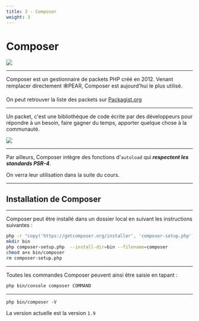 ```yaml
---
title: 3 - Composer
weight: 3
---
```


# Composer

![](https://i.imgur.com/vD0ibVt.png)


---

Composer est un gestionnaire de packets PHP créé en 2012. Venant remplacer directement 🕸️PEAR, Composer est aujourd'hui le plus utilisé.

On peut retrouver la liste des packets sur [Packagist.org](https://packagist.org)

---

Un packet, c'est une bibliothèque de code écrite par des développeurs pour répondre à un besoin, faire gagner du temps, apporter quelque chose à la communauté.

![](https://i.imgur.com/j74lOzL.png)

---

Par ailleurs, Composer intègre des fonctions d'`autoload` qui ***respectent les standards PSR-4***.

On verra leur utilisation dans la suite du cours. 

----

## Installation de Composer

---

Composer peut être installé dans un dossier local en suivant les instructions suivantes :

```bash
php -r "copy('https://getcomposer.org/installer', 'composer-setup.php');"
mkdir bin
php composer-setup.php  --install-dir=bin --filename=composer
chmod a+x bin/composer
rm composer-setup.php
```

---

Toutes les commandes Composer peuvent ainsi être saisie en tapant :
```bash
php bin/console composer COMMAND
```

---

```
php bin/composer -V
```

La version actuelle est la version `1.9`

